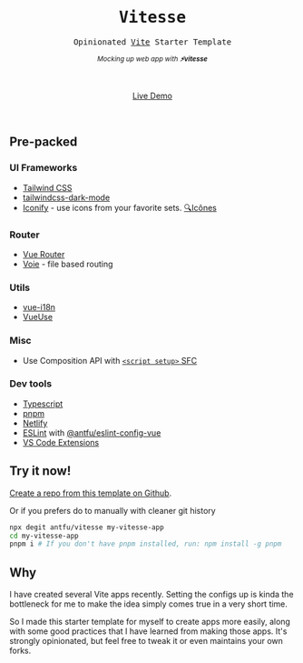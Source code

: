 <h1 align='center'><samp>Vitesse</samp></h1>

<p align='center'>
<samp>Opinionated <a href="https://github.com/vitejs/vite">Vite</a> Starter Template</samp>
</p>

<p align='center'>
<sup><em>Mocking up web app with <b>⚡️vitesse</b></em></sup>
</p>

<br>

<p align='center'>
<a href="https://vitesse.netilfy.app">Live Demo</a>
</p>

<br>

## Pre-packed

### UI Frameworks

- [Tailwind CSS](https://tailwindcss.com/)
- [tailwindcss-dark-mode](https://github.com/ChanceArthur/tailwindcss-dark-mode)
- [Iconify](https://iconify.design) - use icons from your favorite sets. [🔍Icônes](https://icones.netlify.app/)
<!-- - [variantwind](https://github.com/sibbngheid/variantwind) -->

### Router

- [Vue Router](https://github.com/vuejs/vue-router)
- [Voie](https://github.com/vamplate/vite-plugin-voie) - file based routing

### Utils

- [vue-i18n](https://github.com/intlify/vue-i18n-next)
- [VueUse](https://github.com/antfu/vueuse)

### Misc

- Use Composition API with [`<script setup>` SFC](https://github.com/vuejs/rfcs/blob/sfc-improvements/active-rfcs/0000-sfc-script-setup.md)

### Dev tools

- [Typescript](https://www.typescriptlang.org/)
- [pnpm](https://pnpm.js.org/)
- [Netlify](https://www.netlify.com/)
- [ESLint](https://eslint.org/) with [@antfu/eslint-config-vue](https://github.com/antfu/eslint-config)
- [VS Code Extensions](./.vscode/extensions.json)

## Try it now!

[Create a repo from this template on Github](https://github.com/antfu/vitesse/generate).

Or if you prefers do to manually with cleaner git history

```bash
npx degit antfu/vitesse my-vitesse-app
cd my-vitesse-app
pnpm i # If you don't have pnpm installed, run: npm install -g pnpm
```

## Why

I have created several Vite apps recently. Setting the configs up is kinda the bottleneck for me to make the idea simply comes true in a very short time. 

So I made this starter template for myself to create apps more easily, along with some good practices that I have learned from making those apps. It's strongly opinionated, but feel free to tweak it or even maintains your own forks.
